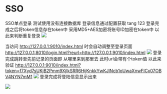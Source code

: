 # SSO
SSO单点登录
测试使用没有连接数据库 登录信息通过配置获取 tang   123   登录完成之后将token信息存在token中
采用MD5+AES加密将账号ID加密在token中 以此来判断重复登录
![](https://github.com/tang430524/SSO/blob/master/token.png)

当访问 http://127.0.0.1:9010/index.html 时会自动调整至登录页面
http://127.0.0.1:8010/login.html?reurl=http://127.0.0.1:9010/index.html
![](https://github.com/tang430524/SSO/blob/master/login.png)
登录完成跳转至先前记录的页面即 从哪里来到那里去 此时url会带有个token值 以此来验证
http://127.0.0.1:9010/index.html?token=f7Xyd7sUKjB2Pmm9XjIkSRR6HijKnkkYwKJlNcb1oUwaXnwFICx07OBV4NYN7mM1
![](https://github.com/tang430524/SSO/blob/master/hello.png)
登录完成将登陆信息显示出来

![](https://github.com/tang430524/SSO/blob/master/hi.png)
